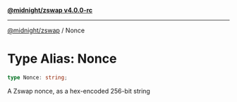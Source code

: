 [**@midnight/zswap v4.0.0-rc**](../README.md)

***

[@midnight/zswap](../globals.md) / Nonce

# Type Alias: Nonce

```ts
type Nonce: string;
```

A Zswap nonce, as a hex-encoded 256-bit string
